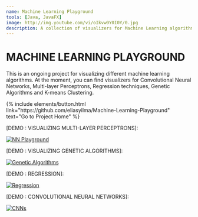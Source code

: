 ```yaml
---
name: Machine Learning Playground
tools: [Java, JavaFX]
image: http://img.youtube.com/vi/oIkvw0Y0I0Y/0.jpg
description: A collection of visualizers for Machine Learning algorithms.
---
```

# MACHINE LEARNING PLAYGROUND

This is an ongoing project for visualizing different machine learning algorithms. At the moment, you can find visualizers for Convolutional Neural Networks, Multi-layer Perceptrons, Regression techniques, Genetic Algorithms and K-means Clustering.

<p class="text-center">
{% include elements/button.html link="https://github.com/eliasyilma/Machine-Learning-Playground" text="Go to Project Home" %}
</p>

[DEMO : VISUALIZING MULTI-LAYER PERCEPTRONS]:

[![NN Playground](http://img.youtube.com/vi/vqhjql8irhg/0.jpg)](http://www.youtube.com/watch?v=vqhjql8irhg)

[DEMO : VISUALIZING GENETIC ALGORITHMS]:

[![Genetic Algorithms](http://img.youtube.com/vi/oIkvw0Y0I0Y/0.jpg)](https://youtu.be/oIkvw0Y0I0Y)


[DEMO : REGRESSION]:

[![Regression](http://img.youtube.com/vi/j0csUXUO4fk/0.jpg)](https://youtu.be/j0csUXUO4fk)

[DEMO : CONVOLUTIONAL NEURAL NETWORKS]:

[![CNNs](http://img.youtube.com/vi/1t9MGTco7_Q/0.jpg)](https://youtu.be/1t9MGTco7_Q)
